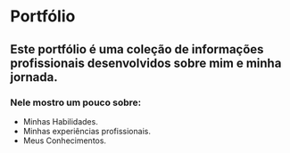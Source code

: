 # Portfólio
 
## Este portfólio é uma coleção de informações profissionais desenvolvidos sobre mim e minha jornada.

### Nele mostro um pouco sobre:

- Minhas Habilidades.
- Minhas experiências profissionais.
- Meus Conhecimentos.
